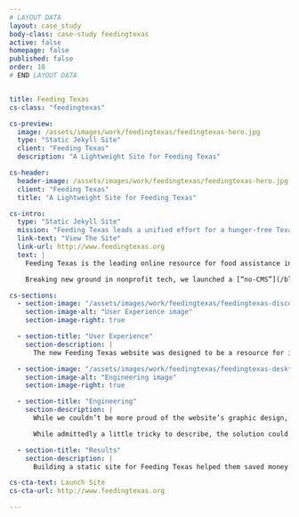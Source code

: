```yaml
---
# LAYOUT DATA
layout: case_study
body-class: case-study feedingtexas
active: false
homepage: false
published: false
order: 10
# END LAYOUT DATA


title: Feeding Texas
cs-class: "feedingtexas"

cs-preview:
  image: /assets/images/work/feedingtexas/feedingtexas-hero.jpg
  type: "Static Jekyll Site"
  client: "Feeding Texas"
  description: "A Lightweight Site for Feeding Texas"

cs-header:
  header-image: /assets/images/work/feedingtexas/feedingtexas-hero.jpg
  client: "Feeding Texas"
  title: "A Lightweight Site for Feeding Texas"

cs-intro:
  type: "Static Jekyll Site"
  mission: "Feeding Texas leads a unified effort for a hunger-free Texas."
  link-text: "View The Site"
  link-url: http://www.feedingtexas.org
  text: |
    Feeding Texas is the leading online resource for food assistance in Texas, bringing together and supporting over 20 local food banks across the state. Despite its ambitious mandate and broad reach, the organization’s communications team is small. Their time and resources are limited. Consequently, they need the most lightweight, “no fuss no muss” website possible.

    Breaking new ground in nonprofit tech, we launched a [“no-CMS”](/blog/2014/10/success-building-cmsless-production-sites-with-jekyll/) website for Feeding Texas built on top of Jekyll and Foundation.

cs-sections:
  - section-image: "/assets/images/work/feedingtexas/feedingtexas-discovery.jpg"
    section-image-alt: "User Experience image"
    section-image-right: true

  - section-title: "User Experience"
    section-description: |
      The new Feeding Texas website was designed to be a resource for individuals and families seeking food assistance. With this in mind, we created an easy-to-use, highly-visual site. Key to its usability, the site features a zip code lookup tool and mapping interface that allows site visitors to find their local food bank and look up statistics about hunger at a glance in their county.

  - section-image: "/assets/images/work/feedingtexas/feedingtexas-desktop.jpg"
    section-image-alt: "Engineering image"
    section-image-right: true

  - section-title: "Engineering"
    section-description: |
      While we couldn’t be more proud of the website’s graphic design, the engineering that powers the new site is where the true innovation lies. Jettisoning the traditional “content management system,” the website is built on top of a static website generator. Leveraging Jekyll, GitHub and Travis CI, content managers at Feeding Texas simply create and edit content in a text editor on their desktop, and then save this content to a repository online, where the website then publishes it.

      While admittedly a little tricky to describe, the solution could not be simpler to manage. It was less expensive to build than a Drupal website, requires no security updates, and costs just pennies a day to host.

  - section-title: "Results"
    section-description: |
      Building a static site for Feeding Texas helped them saved money and focus on their mission. Here are some notable results: hosting costs $2/month, there was a 30% savings over building the site in Drupal, and 300 million pounds of food are being donated each year.

cs-cta-text: Launch Site
cs-cta-url: http://www.feedingtexas.org

---
```

